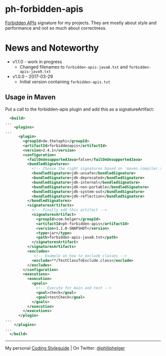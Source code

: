 # ph-forbidden-apis
[Forbidden APIs](https://github.com/policeman-tools/forbidden-apis) signature for my projects.
They are mostly about style and performance and not so much about correctness.

# News and Noteworthy

* v1.1.0 - work in progress
  * Changed filenames to `forbidden-apis-java8.txt` and `forbidden-apis-java9.txt`  
* v1.0.0 - 2017-03-29
  * Initial version containing `forbidden-apis.txt`

## Usage in Maven

Put a call to the forbidden-apis plugin and add this as a signatureArtifact:
```xml
  <build>
...
    <plugins>
...
      <plugin>
        <groupId>de.thetaphi</groupId>
        <artifactId>forbiddenapis</artifactId>
        <version>2.4.1</version>
        <configuration>
          <failOnUnsupportedJava>false</failOnUnsupportedJava>
          <bundledSignatures>
            <!-- Choose the right signatures based on 'maven.compiler.target' property: -->
            <bundledSignature>jdk-unsafe</bundledSignature>
            <bundledSignature>jdk-deprecated</bundledSignature>
            <bundledSignature>jdk-internal</bundledSignature>
            <bundledSignature>jdk-non-portable</bundledSignature>
            <bundledSignature>jdk-system-out</bundledSignature>
            <bundledSignature>jdk-reflection</bundledSignature>
          </bundledSignatures>
          <signaturesArtifacts>
            <!-- Finally add this artifact --> 
            <signaturesArtifact>
              <groupId>com.helger</groupId>
              <artifactId>ph-forbidden-apis</artifactId>
              <version>1.1.0-SNAPSHOT</version>
              <type>jar</type>
              <path>forbidden-apis-java8.txt</path>
            </signaturesArtifact>
          </signaturesArtifacts>
          <excludes>
             <!-- Example on how to exclude classes -->
            <exclude>**/TestClassToExclude.class</exclude>
          </excludes>
        </configuration>
        <executions>
          <execution>
            <goals>
              <!-- Execute for main and test -->
              <goal>check</goal>
              <goal>testCheck</goal>
            </goals>
          </execution>
        </executions>
      </plugin>
...
    </plugins>
...
  </build>
```

---

My personal [Coding Styleguide](https://github.com/phax/meta/blob/master/CodingStyleguide.md) |
On Twitter: <a href="https://twitter.com/philiphelger">@philiphelger</a>
